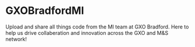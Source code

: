 # GXOBradfordMI

Upload and share all things code from the MI team at GXO Bradford. Here to help us drive collaberation and innovation across the GXO and M&S network!
